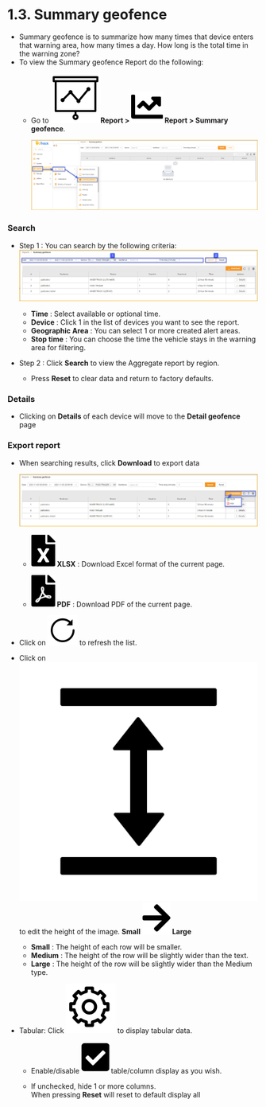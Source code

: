 # 1.3. Summary geofence
- Summary geofence is to summarize how many times that device enters that warning area, how many times a day. How long is the total time in the warning zone?
- To view the Summary geofence Report do the following:
  - Go to **<span class="icon-left svg-filter-tick">![Ok](/docs/assets/images/web-interface/icon/SVG/dynamic.svg )Report > <span class= "icon-left svg-filter-tick">![Ok](/docs/assets/images/web-interface/icon/SVG/chart-line.svg) Report > Summary geofence**.
 
    <span style="display:block;text-align:left">![Interface Web](/docs/assets/images/web-english/reports/summary-geofence-in.jpg)

###  Search
- Step 1 : You can search by the following criteria:
  <span style="display:block;text-align:left">![Interface Web](/docs/assets/images/web-english/reports/summary-geofence-search.jpg)

  - **Time** : Select available or optional time.
  - **Device** : Click 1 in the list of devices you want to see the report.
  - **Geographic Area** : You can select 1 or more created alert areas.
  - **Stop time** : You can choose the time the vehicle stays in the warning area for filtering.
- Step 2 : Click **Search** to view the Aggregate report by region.
  - Press **Reset** to clear data and return to factory defaults.


### Details

- Clicking on **Details** of each device will move to the **Detail geofence** page

### Export report

* When searching results, click **Download** to export data

  <span style="display:block;text-align:left">![Interface Web](/docs/assets/images/web-english/reports/summary-geofence-export.jpg)
  
    - <span class="icon-left svg-filter-circlegreen2">![Ok](/docs/assets/images/web-interface/icon/SVG/file-excel1.svg) **XLSX** : Download Excel format of the current page.

    - <span class="icon-left svg-filter-circlered">![Ok](/docs/assets/images/web-interface/icon/SVG/file-pdf1.svg) **PDF** : Download PDF of the current page.

- Click on <span class="icon-left svg-filter-info">![Ok](/docs/assets/images/web-interface/icon/SVG/icons8-reset.svg) to refresh the list.
      
- Click on <span class="icon-left svg-filter-info">![Ok](/docs/assets/images/web-interface/icon/SVG/column-height.svg) to edit the height of the image. **Small** <span class="icon-left svg-filter-serch">![Ok](/docs/assets/images/web-interface/icon/SVG/arrow-right.svg) **Large**

  - **Small** : The height of each row will be smaller.
  - **Medium** : The height of the row will be slightly wider than the text.
  - **Large** : The height of the row will be slightly wider than the Medium type.
- Tabular: Click <span class="icon-left ">![Ok](/docs/assets/images/web-interface/icon/SVG/icons8-gear.svg) to display tabular data.

    - Enable/disable <span class="icon-left svg-filter-tick">![Ok](/docs/assets/images/web-interface/icon/SVG/check-square1.svg) table/column display as you wish.
    
    - If unchecked, hide 1 or more columns. <br>
    When pressing **Reset** will reset to default display all